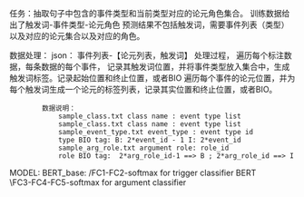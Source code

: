 任务：抽取句子中包含的事件类型和当前类型对应的论元角色集合。
    训练数据给出了触发词-事件类型-论元角色
    预测结果不包括触发词，需要事件列表（类型）以及对应的论元集合以及对应的角色。

数据处理：
    json： 事件列表-【论元列表，触发词】
    处理过程，
        遍历每个标注数据，每条数据的每个事件，
            记录其触发词位置，并将事件类型放入集合中，生成触发词标签。记录起始位置和终止位置，或者BIO
            遍历每个事件的论元位置，并为每个触发词生成一个论元的标签列表，记录其实位置和终止位置，或者BIO。

            数据说明：
                sample_class.txt class name : event type list
                sample_class.txt class name : event type list
                sample_event_type.txt event_type : event type id
                type BIO tag: B: 2*event_id - 1 I: 2*event_id
                sample_arg_role.txt argument role: role_id
                role BIO tag:  2*arg_role_id-1 ==> B ; 2*arg_role_id ==> I

MODEL:
    BERT_base:       /FC1-FC2-softmax            for trigger classifier
                 BERT    \
                     \FC3-FC4-FC5-softmax        for argument classifier
